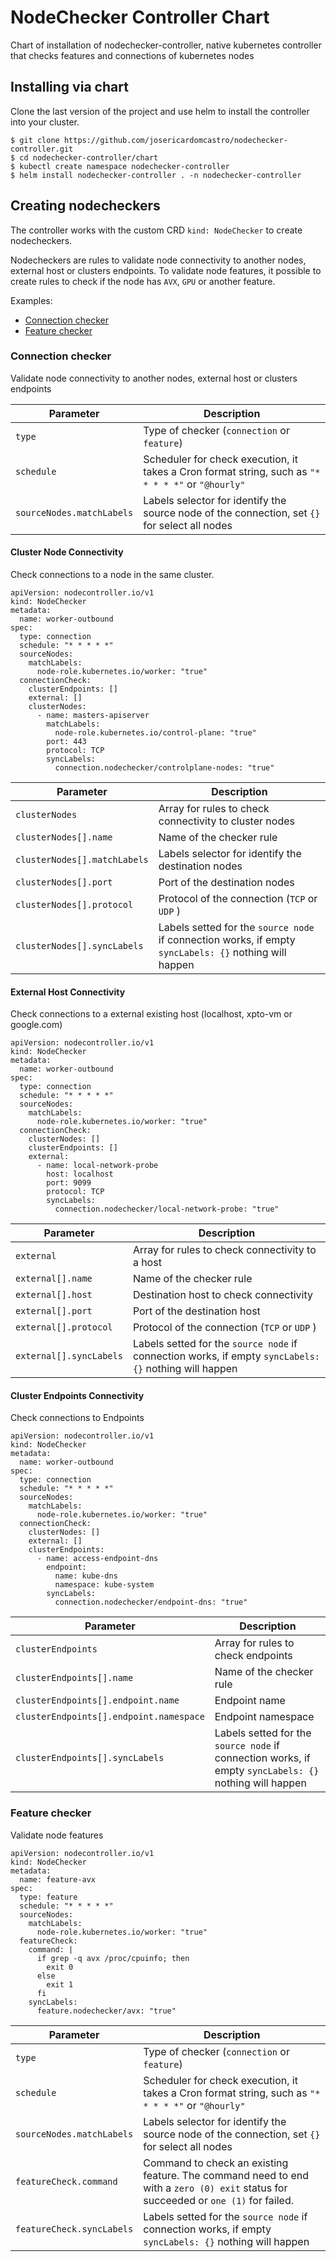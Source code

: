 # NodeChecker Controller Chart

Chart of installation of nodechecker-controller, native kubernetes controller that checks features and connections of kubernetes nodes


## Installing via chart

Clone the last version of the project and use helm to install the controller into your cluster.

```
$ git clone https://github.com/josericardomcastro/nodechecker-controller.git
$ cd nodechecker-controller/chart
$ kubectl create namespace nodechecker-controller
$ helm install nodechecker-controller . -n nodechecker-controller
```

## Creating nodecheckers

The controller works with the custom CRD `kind: NodeChecker` to create nodecheckers.

Nodecheckers are rules to validate node connectivity to another nodes, external host or clusters endpoints. To validate node features, it possible to create rules to check if the node has `AVX`, `GPU` or another feature.

Examples:
- [Connection checker](../manifests/sample-connection.yaml)
- [Feature checker](../manifests/sample-feature.yaml)


### Connection checker

Validate node connectivity to another nodes, external host or clusters endpoints


Parameter | Description 
--------- | ----------- 
`type`    | Type of checker (`connection` or `feature`)
`schedule`| Scheduler for check execution,  it takes a Cron format string, such as `"* * * * *"` or `"@hourly"`
`sourceNodes.matchLabels` | Labels selector for identify the source node of the connection, set `{}` for select all nodes


#### Cluster Node Connectivity

Check connections to a node in the same cluster.

```
apiVersion: nodecontroller.io/v1
kind: NodeChecker
metadata:
  name: worker-outbound
spec:
  type: connection
  schedule: "* * * * *"
  sourceNodes:
    matchLabels:
      node-role.kubernetes.io/worker: "true"
  connectionCheck:
    clusterEndpoints: []
    external: []
    clusterNodes:
      - name: masters-apiserver
        matchLabels:
          node-role.kubernetes.io/control-plane: "true"
        port: 443
        protocol: TCP
        syncLabels: 
          connection.nodechecker/controlplane-nodes: "true"
```

Parameter | Description 
--------- | ----------- 
`clusterNodes` | Array for rules to check connectivity to cluster nodes 
`clusterNodes[].name`    | Name of the checker rule
`clusterNodes[].matchLabels` | Labels selector for identify the destination nodes
`clusterNodes[].port` | Port of the destination nodes
`clusterNodes[].protocol` | Protocol of the connection (`TCP` or `UDP` )
`clusterNodes[].syncLabels` | Labels setted for the `source node` if connection works, if empty `syncLabels: {}` nothing will happen


#### External Host Connectivity

Check connections to a external existing host (localhost, xpto-vm or google.com)

```
apiVersion: nodecontroller.io/v1
kind: NodeChecker
metadata:
  name: worker-outbound
spec:
  type: connection
  schedule: "* * * * *"
  sourceNodes:
    matchLabels:
      node-role.kubernetes.io/worker: "true"
  connectionCheck:
    clusterNodes: []
    clusterEndpoints: []
    external:
      - name: local-network-probe
        host: localhost
        port: 9099
        protocol: TCP
        syncLabels:
          connection.nodechecker/local-network-probe: "true"
```

Parameter | Description 
--------- | ----------- 
`external` | Array for rules to check connectivity to a host
`external[].name`    | Name of the checker rule
`external[].host` | Destination host to check connectivity
`external[].port` | Port of the destination host
`external[].protocol` | Protocol of the connection (`TCP` or `UDP` )
`external[].syncLabels` | Labels setted for the `source node` if connection works, if empty `syncLabels: {}` nothing will happen

#### Cluster Endpoints Connectivity

Check connections to Endpoints

```
apiVersion: nodecontroller.io/v1
kind: NodeChecker
metadata:
  name: worker-outbound
spec:
  type: connection
  schedule: "* * * * *"
  sourceNodes:
    matchLabels:
      node-role.kubernetes.io/worker: "true"
  connectionCheck:
    clusterNodes: []
    external: []
    clusterEndpoints:
      - name: access-endpoint-dns
        endpoint:
          name: kube-dns
          namespace: kube-system
        syncLabels:
          connection.nodechecker/endpoint-dns: "true"
```

Parameter | Description 
--------- | ----------- 
`clusterEndpoints` | Array for rules to check endpoints
`clusterEndpoints[].name`    | Name of the checker rule
`clusterEndpoints[].endpoint.name` | Endpoint name
`clusterEndpoints[].endpoint.namespace` | Endpoint namespace
`clusterEndpoints[].syncLabels` | Labels setted for the `source node` if connection works, if empty `syncLabels: {}` nothing will happen


### Feature checker

Validate node features

```
apiVersion: nodecontroller.io/v1
kind: NodeChecker
metadata:
  name: feature-avx
spec:
  type: feature
  schedule: "* * * * *"
  sourceNodes:
    matchLabels:
      node-role.kubernetes.io/worker: "true"
  featureCheck:
    command: |
      if grep -q avx /proc/cpuinfo; then
        exit 0
      else
        exit 1
      fi
    syncLabels:
      feature.nodechecker/avx: "true"
```


Parameter | Description 
--------- | ----------- 
`type`    | Type of checker (`connection` or `feature`)
`schedule`| Scheduler for check execution,  it takes a Cron format string, such as `"* * * * *"` or `"@hourly"`
`sourceNodes.matchLabels` | Labels selector for identify the source node of the connection, set `{}` for select all nodes
`featureCheck.command` | Command to check an existing feature. The command need to end with a `zero (0) exit` status for succeeded or `one (1)` for failed.
`featureCheck.syncLabels` | Labels setted for the `source node` if connection works, if empty `syncLabels: {}` nothing will happen